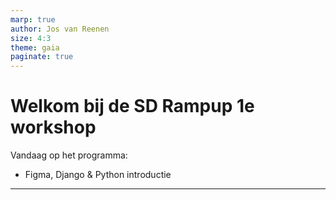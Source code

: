 ```yaml
---
marp: true
author: Jos van Reenen
size: 4:3
theme: gaia
paginate: true
---
```


# Welkom bij de SD Rampup 1e workshop
Vandaag op het programma: 
- Figma, Django & Python introductie

--- 
